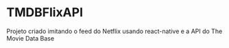 # TMDBFlixAPI
 Projeto criado imitando o feed do Netflix usando react-native e a API do The Movie Data Base
